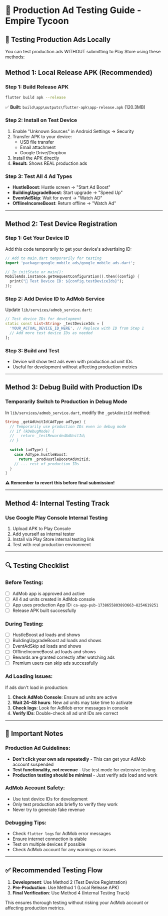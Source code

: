 # 🧪 Production Ad Testing Guide - Empire Tycoon

## 🎯 **Testing Production Ads Locally**

You can test production ads WITHOUT submitting to Play Store using these methods:

## **Method 1: Local Release APK (Recommended)**

### Step 1: Build Release APK
```bash
flutter build apk --release
```
✅ **Built:** `build\app\outputs\flutter-apk\app-release.apk` (120.3MB)

### Step 2: Install on Test Device
1. Enable "Unknown Sources" in Android Settings → Security
2. Transfer APK to your device:
   - USB file transfer
   - Email attachment
   - Google Drive/Dropbox
3. Install the APK directly
4. **Result:** Shows REAL production ads

### Step 3: Test All 4 Ad Types
- **HustleBoost**: Hustle screen → "Start Ad Boost"
- **BuildingUpgradeBoost**: Start upgrade → "Speed Up"
- **EventAdSkip**: Wait for event → "Watch AD"
- **OfflineIncomeBoost**: Return offline → "Watch Ad"

---

## **Method 2: Test Device Registration**

### Step 1: Get Your Device ID
Add this code temporarily to get your device's advertising ID:

```dart
// Add to main.dart temporarily for testing
import 'package:google_mobile_ads/google_mobile_ads.dart';

// In initState or main():
MobileAds.instance.getRequestConfiguration().then((config) {
  print("🎯 Test Device ID: ${config.testDeviceIds}");
});
```

### Step 2: Add Device ID to AdMob Service
Update `lib/services/admob_service.dart`:

```dart
// Test device IDs for development
static const List<String> _testDeviceIds = [
  'YOUR_ACTUAL_DEVICE_ID_HERE', // Replace with ID from Step 1
  // Add more test device IDs as needed
];
```

### Step 3: Build and Test
- Device will show test ads even with production ad unit IDs
- Useful for development without affecting production metrics

---

## **Method 3: Debug Build with Production IDs**

### Temporarily Switch to Production in Debug Mode
In `lib/services/admob_service.dart`, modify the `_getAdUnitId` method:

```dart
String _getAdUnitId(AdType adType) {
  // Temporarily use production IDs even in debug mode
  // if (kDebugMode) {
  //   return _testRewardedAdUnitId;
  // }
  
  switch (adType) {
    case AdType.hustleBoost:
      return _prodHustleBoostAdUnitId;
    // ... rest of production IDs
  }
}
```

**⚠️ Remember to revert this before final submission!**

---

## **Method 4: Internal Testing Track**

### Use Google Play Console Internal Testing
1. Upload APK to Play Console
2. Add yourself as internal tester
3. Install via Play Store internal testing link
4. Test with real production environment

---

## **🔍 Testing Checklist**

### Before Testing:
- [ ] AdMob app is approved and active
- [ ] All 4 ad units created in AdMob console
- [ ] App uses production App ID: `ca-app-pub-1738655803893663~8254619251`
- [ ] Release APK built successfully

### During Testing:
- [ ] HustleBoost ad loads and shows
- [ ] BuildingUpgradeBoost ad loads and shows  
- [ ] EventAdSkip ad loads and shows
- [ ] OfflineIncomeBoost ad loads and shows
- [ ] Rewards are granted correctly after watching ads
- [ ] Premium users can skip ads successfully

### Ad Loading Issues:
If ads don't load in production:
1. **Check AdMob Console**: Ensure ad units are active
2. **Wait 24-48 hours**: New ad units may take time to activate
3. **Check logs**: Look for AdMob error messages in console
4. **Verify IDs**: Double-check all ad unit IDs are correct

---

## **🚨 Important Notes**

### Production Ad Guidelines:
- **Don't click your own ads repeatedly** - This can get your AdMob account suspended
- **Test functionality, not revenue** - Use test mode for extensive testing
- **Production testing should be minimal** - Just verify ads load and work

### AdMob Account Safety:
- Use test device IDs for development
- Only test production ads briefly to verify they work
- Never try to generate fake revenue

### Debugging Tips:
- Check `flutter logs` for AdMob error messages
- Ensure internet connection is stable
- Test on multiple devices if possible
- Check AdMob account for any warnings or issues

---

## **✅ Recommended Testing Flow**

1. **Development**: Use Method 2 (Test Device Registration)
2. **Pre-Production**: Use Method 1 (Local Release APK)
3. **Final Verification**: Use Method 4 (Internal Testing Track)

This ensures thorough testing without risking your AdMob account or affecting production metrics. 